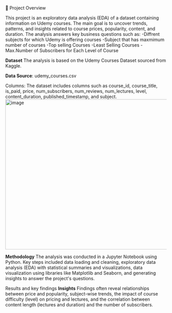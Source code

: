 📜 Project Overview

This project is an exploratory data analysis (EDA) of a dataset containing information on Udemy courses. The main goal is to uncover trends, patterns, and insights related to course prices, popularity, content, and duration. The analysis answers key business questions such as:
-Diffrent subjects for which Udemy is offering courses
-Subject that has maxmimum number of courses
-Top selling Courses
-Least Selling Courses
-Max.Number of Subscribers for Each Level of Course

**Dataset**
The analysis is based on the Udemy Courses Dataset sourced from Kaggle.

**Data Source**: udemy_courses.csv

Columns: The dataset includes columns such as course_id, course_title, is_paid, price, num_subscribers, num_reviews, num_lectures, level, content_duration, published_timestamp, and subject.
<img width="808" height="469" alt="image" src="https://github.com/user-attachments/assets/b7a7daf5-69a5-4047-ada2-5764dc7a9e83" />


**Methodology**
The analysis was conducted in a Jupyter Notebook using Python. Key steps included data loading and cleaning, exploratory data analysis (EDA) with statistical summaries and visualizations, data visualization using libraries like Matplotlib and Seaborn, and generating insights to answer the project's questions.

Results and key findings
**Insights**
Findings often reveal relationships between price and popularity, subject-wise trends, the impact of course difficulty (level) on pricing and lectures, and the correlation between content length (lectures and duration) and the number of subscribers.
